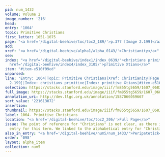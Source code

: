 ```yaml
---
pid: num_1432
volume: Volume 2
image_number: '216'
head:
entry: '1064'
topic: Primitive Christians
first_letter: 1051-1075
page: "<a href='/digital-beehive/toc/toc2_189/'>p.377 [Image 2.199]</a>"
add:
xref: "<a href='/digital-beehive/alpha1/alpha_0149/'>Christianity</a>"
see:
index: "<a href='/digital-beehive/index1/index_0639/'>christians primitive</a>|<a
  href='/digital-beehive/index4/index_3105/'>primitive Xtians</a>"
item: "#item-e510f99ed"
unparsed:
line: 'Entry: 1064|Topic: Primitive Christians|Xref: Christianity|Page: p.377 [Image
  2.199]|Index: christians primitive|Index: primitive Xtians|#item-e510f99ed'
selection: https://stacks.stanford.edu/image/iiif/fm855tg5659/1607_0683/859,3072,2784,697/full/0/default.jpg
full_image: https://stacks.stanford.edu/image/iiif/fm855tg5659/1607_0683/full/full/0/default.jpg
annotation_uri: http://dev.llgc.org.uk/annotation/1587066059667
sort_value: '221613072'
insertion:
thumbnail: https://stacks.stanford.edu/image/iiif/fm855tg5659/1607_0683/859,3072,600,180/250,/0/default.jpg
label: 1064. Primitive Christians
location: "<a href='/digital-beehive/toc/toc2_206/'>Full Page</a>"
issue: The point of reference for "Christians" is not clear, as there is no alphabetical
  entry for this term. We linked to the alphabetical entry for "Christianity."
also_in_entry: "<a href='/digital-beehive/num5/num_1433/'>Peripatetick</a>"
order: '098'
layout: alpha_item
collection: num5
---
```

